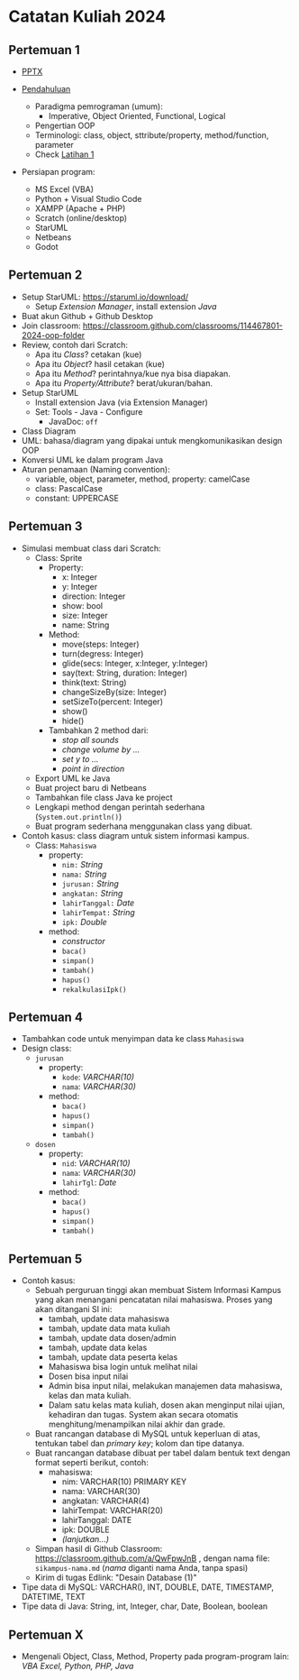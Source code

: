 # Catatan Kuliah 2024

## Pertemuan 1
- [PPTX](pptx/pbo-pertemuan-1.pptx)
- [Pendahuluan](01-pendahuluan.md)
  - Paradigma pemrograman (umum):
    - Imperative, Object Oriented, Functional, Logical
  - Pengertian OOP
  - Terminologi: class, object, sttribute/property, method/function, parameter
  - Check [Latihan 1](latihan/latihan-01.md)

- Persiapan program:
  - MS Excel (VBA)
  - Python + Visual Studio Code
  - XAMPP (Apache + PHP)
  - Scratch (online/desktop)
  - StarUML
  - Netbeans
  - Godot

## Pertemuan 2
- Setup StarUML: https://staruml.io/download/
  - Setup _Extension Manager_, install extension _Java_
- Buat akun Github + Github Desktop
- Join classroom: https://classroom.github.com/classrooms/114467801-2024-oop-folder
- Review, contoh dari Scratch:
  - Apa itu _Class_? cetakan (kue)
  - Apa itu _Object_? hasil cetakan (kue)
  - Apa itu _Method_? perintahnya/kue nya bisa diapakan.
  - Apa itu _Property/Attribute_? berat/ukuran/bahan.
- Setup StarUML
  - Install extension Java (via Extension Manager)
  - Set: Tools - Java - Configure
    - JavaDoc: `off`
- Class Diagram
- UML: bahasa/diagram yang dipakai untuk mengkomunikasikan design OOP
- Konversi UML ke dalam program Java
- Aturan penamaan (Naming convention):
  - variable, object, parameter, method, property: camelCase
  - class: PascalCase
  - constant: UPPERCASE

## Pertemuan 3
- Simulasi membuat class dari Scratch:
  - Class: Sprite
    - Property:
      - x: Integer
      - y: Integer
      - direction: Integer
      - show: bool
      - size: Integer
      - name: String
    - Method:
      - move(steps: Integer)
      - turn(degress: Integer)
      - glide(secs: Integer, x:Integer, y:Integer)
      - say(text: String, duration: Integer)
      - think(text: String)
      - changeSizeBy(size: Integer)
      - setSizeTo(percent: Integer)
      - show()
      - hide()
    - Tambahkan 2 method dari:
      - _stop all sounds_
      - _change volume by ..._
      - _set y to ..._
      - _point in direction_
  - Export UML ke Java
  - Buat project baru di Netbeans
  - Tambahkan file class Java ke project
  - Lengkapi method dengan perintah sederhana (`System.out.println()`)
  - Buat program sederhana menggunakan class yang dibuat.
- Contoh kasus: class diagram untuk sistem informasi kampus.
  - Class: `Mahasiswa`
    - property:
      - `nim:` _String_
      - `nama:` _String_
      - `jurusan:` _String_
      - `angkatan:` _String_
      - `lahirTanggal:` _Date_
      - `lahirTempat:` _String_
      - `ipk:` _Double_
    - method:
      - _constructor_
      - `baca()`
      - `simpan()`
      - `tambah()`
      - `hapus()`
      - `rekalkulasiIpk()`

## Pertemuan 4
- Tambahkan code untuk menyimpan data ke class `Mahasiswa`
- Design class:
  - `jurusan`
    - property:
      - `kode`: _VARCHAR(10)_
      - `nama`: _VARCHAR(30)_
    - method:
      - `baca()`
      - `hapus()`
      - `simpan()`
      - `tambah()`
  - `dosen`
    - property:
      - `nid`: _VARCHAR(10)_
      - `nama`: _VARCHAR(30)_
      - `lahirTgl`: _Date_
    - method:
      - `baca()`
      - `hapus()`
      - `simpan()`
      - `tambah()`

## Pertemuan 5
- Contoh kasus:
  - Sebuah perguruan tinggi akan membuat Sistem Informasi Kampus yang akan menangani pencatatan nilai mahasiswa. Proses yang akan ditangani SI ini:
    - tambah, update data mahasiswa
    - tambah, update data mata kuliah
    - tambah, update data dosen/admin
    - tambah, update data kelas
    - tambah, update data peserta kelas
    - Mahasiswa bisa login untuk melihat nilai
    - Dosen bisa input nilai
    - Admin bisa input nilai, melakukan manajemen data mahasiswa, kelas dan mata kuliah.
    - Dalam satu kelas mata kuliah, dosen akan menginput nilai ujian, kehadiran dan tugas. System akan secara otomatis menghitung/menampilkan nilai akhir dan grade.
  - Buat rancangan database di MySQL untuk keperluan di atas, tentukan tabel dan _primary key_; kolom dan tipe datanya.
  - Buat rancangan database dibuat per tabel dalam bentuk text dengan format seperti berikut, contoh:
    - mahasiswa:
      - nim: VARCHAR(10) PRIMARY KEY
      - nama: VARCHAR(30) 
      - angkatan: VARCHAR(4)
      - lahirTempat: VARCHAR(20)
      - lahirTanggal: DATE
      - ipk: DOUBLE
      - _(lanjutkan...)_
  - Simpan hasil di Github Classroom: https://classroom.github.com/a/QwFpwJnB , dengan nama file: `sikampus-nama.md` (_nama_ diganti nama Anda, tanpa spasi)
  - Kirim di tugas Edlink: "Desain Database (1)"
- Tipe data di MySQL: VARCHAR(), INT, DOUBLE, DATE, TIMESTAMP, DATETIME, TEXT
- Tipe data di Java: String, int, Integer, char, Date, Boolean, boolean

## Pertemuan X
- Mengenali Object, Class, Method, Property pada program-program lain: _VBA Excel, Python, PHP, Java_
